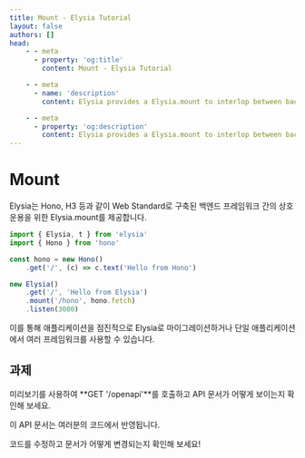 ```yaml
---
title: Mount - Elysia Tutorial
layout: false
authors: []
head:
    - - meta
      - property: 'og:title'
        content: Mount - Elysia Tutorial

    - - meta
      - name: 'description'
        content: Elysia provides a Elysia.mount to interlop between backend frameworks that is built on Web Standard like Hono, H3, etc.

    - - meta
      - property: 'og:description'
        content: Elysia provides a Elysia.mount to interlop between backend frameworks that is built on Web Standard like Hono, H3, etc.
---
```


<script setup lang="ts">
import { Elysia } from 'elysia'

import Editor from '../../../components/xiao/playground/playground.vue'
import DocLink from '../../../components/xiao/doc-link/doc-link.vue'
import Playground from '../../../components/nearl/playground.vue'

import { code, testcases } from './data'
</script>

<Editor :code="code" :testcases="testcases">

# Mount

Elysia는 Hono, H3 등과 같이 Web Standard로 구축된 백엔드 프레임워크 간의 상호 운용을 위한 <DocLink href="/patterns/mount">Elysia.mount</DocLink>를 제공합니다.

```typescript
import { Elysia, t } from 'elysia'
import { Hono } from 'hono'

const hono = new Hono()
	.get('/', (c) => c.text('Hello from Hono')

new Elysia()
	.get('/', 'Hello from Elysia')
	.mount('/hono', hono.fetch)
	.listen(3000)
```

이를 통해 애플리케이션을 점진적으로 Elysia로 마이그레이션하거나 단일 애플리케이션에서 여러 프레임워크를 사용할 수 있습니다.

## 과제

미리보기를 사용하여 **GET '/openapi'**를 호출하고 API 문서가 어떻게 보이는지 확인해 보세요.

이 API 문서는 여러분의 코드에서 반영됩니다.

코드를 수정하고 문서가 어떻게 변경되는지 확인해 보세요!

</Editor>
